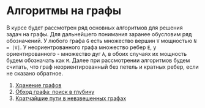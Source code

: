 # Алгоритмы на графы
В курсе будет рассмотрен ряд основных алгоритмов для решения задач на графы. 
Для дальнейшего понимания заранее обусловим ряд обозначений. У любого графа `G` есть множество вершин `V` мощностью `N = |V|`. У неориентрованного графа множество ребер `E`, у ориентированного - множество дуг `A`, в обоих случаях их мощность будем обозначать как `M`. Далее при рассмотрении алгоритмов будем считать, что граф неориентированный без петель и кратных ребер, если не сказано обратное.

1. [Хранение графов](graphs/storage.ipynb)
2. [Обход графа: поиск в глубину](graphs/dfs.ipynb)
3. [Кратчайшие пути в невзвешенных графах](graphs/bfs.pdf)